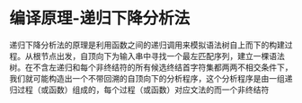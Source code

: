 # 编译原理-递归下降分析法

递归下降分析法的原理是利用函数之间的递归调用来模拟语法树自上而下的构建过程。从根节点出发，自顶向下为输入串中寻找一个最左匹配序列，建立一棵语法树。在不含左递归和每个非终结符的所有候选终结首字符集都两两不相交条件下，我们就可能构造出一个不带回溯的自顶向下的分析程序，这个分析程序是由一组递归过程（或函数）组成的，每个过程（或函数）对应文法的而一个非终结符
